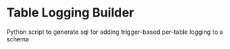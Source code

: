 # Table Logging Builder

Python script to generate sql for adding trigger-based per-table logging to a schema